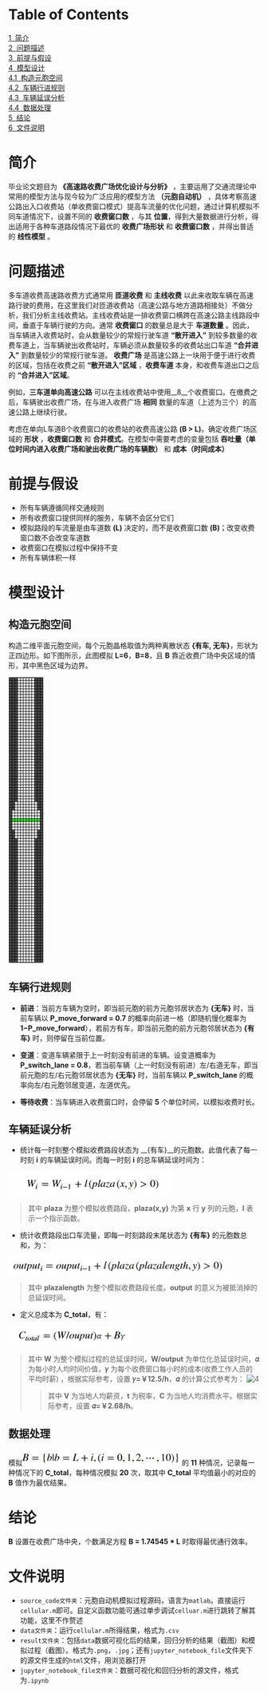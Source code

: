 
# Table of Contents
 <p><div class="lev1 toc-item"><a href="#简介" data-toc-modified-id="简介-1"><span class="toc-item-num">1&nbsp;&nbsp;</span>简介</a></div><div class="lev1 toc-item"><a href="#问题描述" data-toc-modified-id="问题描述-2"><span class="toc-item-num">2&nbsp;&nbsp;</span>问题描述</a></div><div class="lev1 toc-item"><a href="#前提与假设" data-toc-modified-id="前提与假设-3"><span class="toc-item-num">3&nbsp;&nbsp;</span>前提与假设</a></div><div class="lev1 toc-item"><a href="#模型设计" data-toc-modified-id="模型设计-4"><span class="toc-item-num">4&nbsp;&nbsp;</span>模型设计</a></div><div class="lev2 toc-item"><a href="#构造元胞空间" data-toc-modified-id="构造元胞空间-41"><span class="toc-item-num">4.1&nbsp;&nbsp;</span>构造元胞空间</a></div><div class="lev2 toc-item"><a href="#车辆行进规则" data-toc-modified-id="车辆行进规则-42"><span class="toc-item-num">4.2&nbsp;&nbsp;</span>车辆行进规则</a></div><div class="lev2 toc-item"><a href="#车辆延误分析" data-toc-modified-id="车辆延误分析-43"><span class="toc-item-num">4.3&nbsp;&nbsp;</span>车辆延误分析</a></div><div class="lev2 toc-item"><a href="#数据处理" data-toc-modified-id="数据处理-44"><span class="toc-item-num">4.4&nbsp;&nbsp;</span>数据处理</a></div><div class="lev1 toc-item"><a href="#结论" data-toc-modified-id="结论-5"><span class="toc-item-num">5&nbsp;&nbsp;</span>结论</a></div><div class="lev1 toc-item"><a href="#文件说明" data-toc-modified-id="文件说明-6"><span class="toc-item-num">6&nbsp;&nbsp;</span>文件说明</a></div>

# 简介

毕业论文题目为 __《高速路收费广场优化设计与分析》__ ，主要运用了交通流理论中常用的模型方法与现今较为广泛应用的模型方法 __（元胞自动机）__ ，具体考察高速公路出入口收费站（单收费窗口模式）提高车流量的优化问题，通过计算机模拟不同车道情况下，设置不同的 __收费窗口数__ ，与其 __位置__，得到大量数据进行分析，得出适用于各种车道路段情况下最优的 __收费广场形状__ 和 __收费窗口数__ ，并得出普适的 __线性模型__ 。

# 问题描述

多车道收费高速路收费方式通常用 __匝道收费__ 和 __主线收费__ 以此来收取车辆在高速路行驶的费用，在这里我们对匝道收费站（高速公路与地方道路相接处）不做分析，我们分析主线收费站。主线收费站是一排收费窗口横跨在高速公路主线路段中间，垂直于车辆行驶的方向。通常 __收费窗口__ 的数量总是大于 __车道数量__ 。因此，当车辆进入收费站时，会从数量较少的常规行驶车道 __“散开进入”__ 到较多数量的收费车道上，当车辆驶出收费站时，车辆必须从数量较多的收费站出口车道 __“合并进入”__ 到数量较少的常规行驶车道。 __收费广场__ 是高速公路上一块用于便于进行收费的区域，包括在收费之前 __“散开进入”区域__ ，__收费车道__ 本身，和收费车道出口之后的 __“合并进入”区域__。

例如，__三车道单向高速公路__ 可以在主线收费站中使用__8__个收费窗口。在缴费之后，车辆驶出收费广场，在与进入收费广场 __相同__ 数量的车道（上述为三个）的高速公路上继续行驶。

考虑在单向L车道B个收费窗口的收费站的收费高速公路 __(B > L)__。确定收费广场区域的 __形状__ ，__收费窗口数__ 和 __合并模式__。在模型中需要考虑的变量包括 __吞吐量（单位时间内进入收费广场和驶出收费广场的车辆数）__ 和 __成本（时间成本）__

# 前提与假设

* 所有车辆遵循同样交通规则
* 所有收费窗口提供同样的服务，车辆不会区分它们
* 模拟路段的车流量是由车道数 __(L)__ 决定的，而不是收费窗口数 __(B)__；改变收费窗口数不会改变车道数
* 收费窗口在模拟过程中保持不变
* 所有车辆体积一样

# 模型设计

## 构造元胞空间

构造二维平面元胞空间，每个元胞晶格取值为两种离散状态 __{有车, 无车}__，形状为正四边形。如下图所示，此图模拟 __L=6__，__B=8__，且 __B__ 靠近收费广场中央区域的情形，其中黑色区域为边界。

![L6-B8-center](https://github.com/tankeryang/graduate_works/blob/master/result/plaza.jpg)

## 车辆行进规则

* __前进__：当前方车辆为空时，即当前元胞的前方元胞邻居状态为 __{无车}__ 时，当前车辆以 __P_move_forward = 0.7__ 的概率向前进一格（即随机慢化概率为 __1−P_move_forward__），若前方有车，即当前元胞的前方元胞邻居状态为 __{有车}__ 时，则停留在当前位置。

* __变道__：变道车辆紧限于上一时刻没有前进的车辆。设变道概率为 __P_switch_lane = 0.8__，若当前车辆（上一时刻没有前进）左/右道无车，即当前元胞的左/右元胞邻居状态为 __{无车}__ 时，当前车辆以 __P_switch_lane__ 的概率向左/右元胞邻居变道，左道优先。

* __等待收费__：当车辆进入收费窗口时，会停留 __5__ 个单位时间，以模拟收费时长。

## 车辆延误分析

* 统计每一时刻整个模拟收费路段状态为 __{有车}__的元胞数。此值代表了每一时刻 __i__ 的车辆延误时间。而每一时刻 __i__ 的总车辆延误时间为：

![1](https://github.com/tankeryang/graduate_works/blob/master/readme_pics/1.jpg)

> 其中 __plaza__ 为整个模拟收费路段，__plaza(x,y)__ 为第 __x__ 行 __y__ 列的元胞，__l__ 表示一个指示函数。

* 统计收费路段出口车流量，即每一时刻路段末尾状态为 __{有车}__ 的元胞数总和，为：

![2](https://github.com/tankeryang/graduate_works/blob/master/readme_pics/2.jpg)

> 其中 __plazalength__ 为整个模拟收费路段长度。__output__ 的意义为被抵消掉的总延误时间。

* 定义总成本为 __C_total__，有：

![3](https://github.com/tankeryang/graduate_works/blob/master/readme_pics/3.jpg)

>其中 __W__ 为整个模拟过程的总延误时间，__W/output__ 为单位化总延误时间，__𝛼__
>为每小时人均时间价值，__𝛾__ 为每个收费窗口每小时的成本(收费工作人员的平均时薪)
>，根据实际参考，设置 __𝛾=￥12.5/h__，__𝛼__ 的计算公式参考为：
>![4](https://github.com/tankeryang/graduate_works/blob/master/readme_pics/.jpg)
> >其中 __V__ 为当地人均薪资，__t__ 为税率，__C__ 为当地人均消费水平。根据实际参考，设置 __𝛼=￥2.68/h__。

## 数据处理

模拟![5](https://github.com/tankeryang/graduate_works/blob/master/readme_pics/5.jpg)
的 __11__ 种情况，记录每一种情况下的 __C_total__，每种情况模拟 __20__ 次，取其中 __C_total__ 平均值最小的对应的 __B__ 值作为最优结果。

# 结论

__B__ 设置在收费广场中央，个数满足方程 __B = 1.74545 * L__ 时取得最优通行效率。

# 文件说明

* ```source_code文件夹```：元胞自动机模拟过程源码，语言为```matlab```。直接运行```cellular.m```即可。自定义函数功能可通过单步调试```celluar.m```进行跳转了解其功能，这里不作赘述
* ```data文件夹```：运行```cellular.m```所得结果，格式为```.csv```
* ```result文件夹```：包括```data```数据可视化后的结果，回归分析的结果（截图）和模拟过程（截图）。格式为```.png```，```.jpg```；还有```jupyter_notebook_file```文件夹下的源文件生成的```html```文件，用浏览器打开
* ```jupyter_notebook_file文件夹```：数据可视化和回归分析的源文件，格式为```.ipynb```